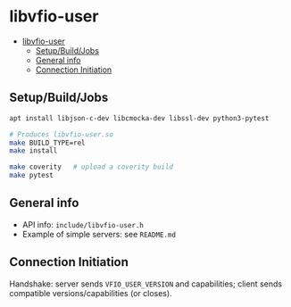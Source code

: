 # libvfio-user

- [libvfio-user](#libvfio-user)
  - [Setup/Build/Jobs](#setupbuildjobs)
  - [General info](#general-info)
  - [Connection Initiation](#connection-initiation)

## Setup/Build/Jobs

```sh
apt install libjson-c-dev libcmocka-dev libssl-dev python3-pytest

# Produces libvfio-user.so
make BUILD_TYPE=rel
make install

make coverity   # upload a coverity build
make pytest
```

## General info

- API info: `include/libvfio-user.h`
- Example of simple servers: see `README.md`

## Connection Initiation

Handshake: server sends `VFIO_USER_VERSION` and capabilities; client sends compatible versions/capabilities (or closes).
